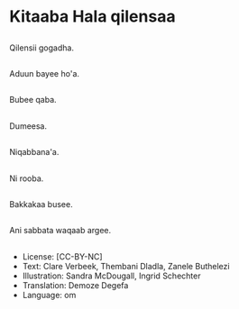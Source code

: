 # Kitaaba Hala qilensaa

##
Qilensii gogadha.

##
Aduun bayee ho'a.

##
Bubee qaba.

##
Dumeesa.

##
Niqabbana'a.

##
Ni rooba.

##
Bakkakaa busee.

##
Ani sabbata waqaab argee.

##
* License: [CC-BY-NC]
* Text: Clare Verbeek, Thembani Dladla, Zanele Buthelezi
* Illustration: Sandra McDougall, Ingrid Schechter
* Translation: Demoze Degefa
* Language: om
